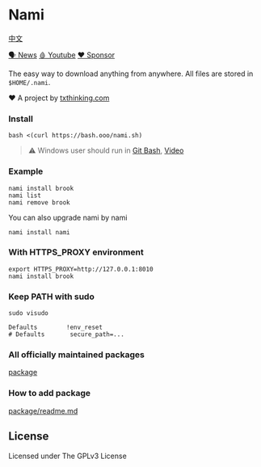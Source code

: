 # Nami

[中文](readme_zh.md)

[🗣 News](https://t.me/txthinking_news)
[🩸 Youtube](https://www.youtube.com/txthinking)
[❤️ Sponsor](https://github.com/sponsors/txthinking)

The easy way to download anything from anywhere. All files are stored in `$HOME/.nami`.

❤️ A project by [txthinking.com](https://www.txthinking.com)

### Install

    bash <(curl https://bash.ooo/nami.sh)

> ⚠️ Windows user should run in [Git Bash](https://gitforwindows.org/), [Video](https://www.youtube.com/watch?v=CioIqzSlXl8)

### Example

```
nami install brook
nami list
nami remove brook
```

You can also upgrade nami by nami

```
nami install nami
```

### With HTTPS_PROXY environment

```
export HTTPS_PROXY=http://127.0.0.1:8010
nami install brook
```

### Keep PATH with sudo

```
sudo visudo
```

```
Defaults        !env_reset
# Defaults       secure_path=...
```

### All officially maintained packages

[package](package)

### How to add package

[package/readme.md](package/readme.md)

## License

Licensed under The GPLv3 License
